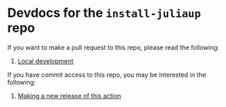 # Devdocs for the `install-juliaup` repo

If you want to make a pull request to this repo, please read the following:
1. [Local development](local_setup.md)

If you have commit access to this repo, you may be interested in the following:
1. [Making a new release of this action](local_setup.md)

   
